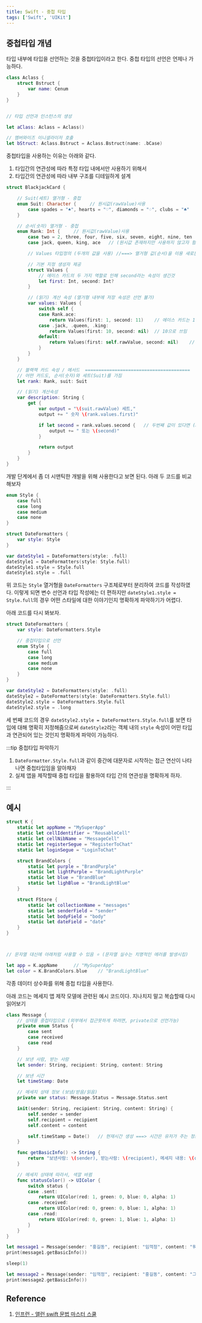```yaml
---
title: Swift - 중첩 타입
tags: ['Swift', 'UIKit']
---
```


## 중첩타입 개념

타입 내부에 타입을 선언하는 것을 중첩타입이라고 한다. 중첩 타입의 선언은 언제나 가능하다.

```swift
class Aclass {
    struct Bstruct {
        var name: Cenum
    }
}


// 타입 선언과 인스턴스의 생성

let aClass: Aclass = Aclass()

// 멤버와이즈 이니셜라이저 호출
let bStruct: Aclass.Bstruct = Aclass.Bstruct(name: .bCase)
```

중첩타입을 사용하는 이유는 아래와 같다.

1. 타입간의 연관성에 따라 특정 타입 내에서만 사용하기 위해서
2. 타입간의 연관성에 따라 내부 구조를 디테일하게 설계

```swift
struct BlackjackCard {

    // Suit(세트) 열거형 - 중첩
    enum Suit: Character {     // 원시값(rawValue)사용
        case spades = "♠", hearts = "♡", diamonds = "♢", clubs = "♣"
    }

    // 순서(숫자) 열거형 - 중첩
    enum Rank: Int {     // 원시값(rawValue)사용
        case two = 2, three, four, five, six, seven, eight, nine, ten
        case jack, queen, king, ace   // (원시값 존재하지만 사용하지 않고자 함 ===> values)

        // Values 타입정의 (두개의 값을 사용) //===> 열거형 값(순서)을 이용 새로운 타입을 반환하기 위함

        // 기본 지정 생성자 제공
        struct Values {
            // 에이스 카드의 두 가지 역할로 인해 second라는 속성이 생긴것
            let first: Int, second: Int?
        }

        // (읽기) 계산 속성 (열거형 내부에 저장 속성은 선언 불가)
        var values: Values {
            switch self {
            case Rank.ace:
                return Values(first: 1, second: 11)    // 에이스 카드는 1 또는 11 로 쓰임
            case .jack, .queen, .king:
                return Values(first: 10, second: nil)  // 10으로 쓰임
            default:
                return Values(first: self.rawValue, second: nil)    // 2 ~ 10까지의 카드는 원시값으로 쓰임
            }
        }
    }

    // 블랙잭 카드 속성 / 메서드  =======================================
    // 어떤 카드도, 순서(숫자)와 세트(Suit)를 가짐
    let rank: Rank, suit: Suit

    // (읽기) 계산속성
    var description: String {
        get {
            var output = "\(suit.rawValue) 세트,"
            output += " 숫자 \(rank.values.first)"

            if let second = rank.values.second {   // 두번째 값이 있다면 (ace만 있음)
                output += " 또는 \(second)"
            }

            return output
        }
    }
}
```

개발 단계에서 좀 더 시맨틱한 개발을 위해 사용한다고 보면 된다. 아래 두 코드를 비교해보자

```swift
enum Style {
    case full
    case long
    case medium
    case none
}

struct DateFormatters {
    var style: Style
}

var dateStyle1 = DateFormatters(style: .full)
dateStyle1 = DateFormatters(style: Style.full)
dateStyle1.style = Style.full
dateStyle1.style = .full
```

위 코드는 `Style` 열거형을 `DateFormatters` 구조체로부터 분리하여 코드를 작성하였다. 이렇게 되면 변수 선언과 타입 작성에는 더 편하지만 `dateStyle1.style = Style.full`의 경우 어떤 스타일에 대한 이야기인지 명확하게 파악하기가 어렵다.

아래 코드를 다시 봐보자.

```swift
struct DateFormatters {
    var style: DateFormatters.Style

    // 중첩타입으로 선언
    enum Style {
        case full
        case long
        case medium
        case none
    }
}

var dateStyle2 = DateFormatters(style: .full)
dateStyle2 = DateFormatters(style: DateFormatters.Style.full)
dateStyle2.style = DateFormatters.Style.full
dateStyle2.style = .long
```

세 번째 코드의 경우 `dateStyle2.style = DateFormatters.Style.full`를 보면 타입에 대해 명확히 지정해줌으로써 `dateStyle2`라는 객체 내의 `style` 속성이 어떤 타입과 연관되어 있는 것인지 명확하게 파악이 가능하다.

:::tip 중첩타입 파악하기

1. `DateFormatter.Style.full`과 같이 중간에 대문자로 시작하는 접근 연산이 나타나면 중첩타입임을 알아채자
2. 실제 앱을 제작할때 중첩 타입을 활용하여 타입 간의 연관성을 명확하게 하자.

:::

## 예시

```swift
struct K {
    static let appName = "MySuperApp"
    static let cellIdentifier = "ReusableCell"
    static let cellNibName = "MessageCell"
    static let registerSegue = "RegisterToChat"
    static let loginSegue = "LoginToChat"

    struct BrandColors {
        static let purple = "BrandPurple"
        static let lightPurple = "BrandLightPurple"
        static let blue = "BrandBlue"
        static let lighBlue = "BrandLightBlue"
    }

    struct FStore {
        static let collectionName = "messages"
        static let senderField = "sender"
        static let bodyField = "body"
        static let dateField = "date"
    }
}



// 문자열 대신에 아래처럼 사용할 수 있음 ⭐️ (문자열 실수는 치명적인 에러를 발생시킴)

let app = K.appName      // "MySuperApp"
let color = K.BrandColors.blue    // "BrandLightBlue"
```

각종 데이터 상수화를 위해 중첩 타입을 사용한다.

아래 코드는 메세지 앱 제작 모델에 관련된 예시 코드이다. 지나치지 말고 복습할때 다시 읽어보기

```swift
class Message {
    // 상태를 중첩타입으로 (외부에서 접근못하게 하려면, private으로 선언가능)
    private enum Status {
        case sent
        case received
        case read
    }

    // 보낸 사람, 받는 사람
    let sender: String, recipient: String, content: String

    // 보낸 시간
    let timeStamp: Date

    // 메세지 상태 정보 (보냄/받음/읽음)
    private var status: Message.Status = Message.Status.sent

    init(sender: String, recipient: String, content: String) {
        self.sender = sender
        self.recipient = recipient
        self.content = content

        self.timeStamp = Date()   // 현재시간 생성 ===> 시간은 유저가 주는 정보 아님
    }

    func getBasicInfo() -> String {
        return "보낸사람: \(sender), 받는사람: \(recipient), 메세지 내용: \(content), 보낸 시간: \(timeStamp.description), "
    }

    // 메세지 상태에 따라서, 색깔 바뀜
    func statusColor() -> UIColor {
        switch status {
        case .sent:
            return UIColor(red: 1, green: 0, blue: 0, alpha: 1)
        case .received:
            return UIColor(red: 0, green: 0, blue: 1, alpha: 1)
        case .read:
            return UIColor(red: 0, green: 1, blue: 1, alpha: 1)
        }
    }
}

let message1 = Message(sender: "홍길동", recipient: "임꺽정", content: "뭐해?")
print(message1.getBasicInfo())

sleep(1)

let message2 = Message(sender: "임꺽정", recipient: "홍길동", content: "그냥있어")
print(message2.getBasicInfo())
```

## Reference

1. [인프런 - 앨런 swift 문법 마스터 스쿨](https://www.inflearn.com/course/%EC%8A%A4%EC%9C%84%ED%94%84%ED%8A%B8-%EB%AC%B8%EB%B2%95-%EB%A7%88%EC%8A%A4%ED%84%B0-%EC%8A%A4%EC%BF%A8/dashboard)
